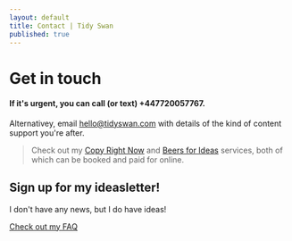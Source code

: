 ```yaml
---
layout: default
title: Contact | Tidy Swan
published: true
---
```


# Get in touch

#### If it's urgent, you can call (or text) +447720057767.

Alternativey, email [hello@tidyswan.com](mailto:hello@tidyswan.com) with details of the kind of content support you're after.

> Check out my [Copy Right Now](/copy-right-now) and [Beers for Ideas](/beers-for-ideas) services, both of which can be booked and paid for online.

## Sign up for my ideasletter!
I don't have any news, but I do have ideas!

[Check out my FAQ](/about)
